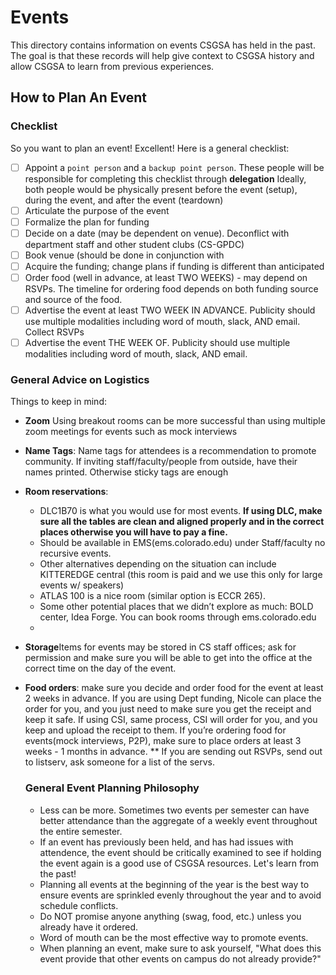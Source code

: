 # Events

This directory contains information on events CSGSA has held in the past. The goal is that these records will help give context to CSGSA history and allow CSGSA to learn from previous experiences.

## How to Plan An Event

### Checklist

So you want to plan an event! Excellent! Here is a general checklist:

- [ ] Appoint a `point person` and a `backup point person`. These people will be responsible for completing this checklist through **delegation**
      Ideally, both people would be physically present before the event (setup), during the event, and after the event (teardown)
- [ ] Articulate the purpose of the event
- [ ] Formalize the plan for funding
- [ ] Decide on a date (may be dependent on venue). Deconflict with department staff and other student clubs (CS-GPDC)
- [ ] Book venue (should be done in conjunction with 
- [ ] Acquire the funding; change plans if funding is different than anticipated
- [ ] Order food (well in advance, at least TWO WEEKS) - may depend on RSVPs. The timeline for ordering food depends on both funding source and source of the food.
- [ ] Advertise the event at least TWO WEEK IN ADVANCE. Publicity should use multiple modalities including word of mouth, slack, AND email.
      Collect RSVPs
- [ ] Advertise the event THE WEEK OF. Publicity should use multiple modalities including word of mouth, slack, AND email.

### General Advice on Logistics

Things to keep in mind:
* **Zoom** Using breakout rooms can be more successful than using multiple zoom meetings for events such as mock interviews
* **Name Tags**: Name tags for attendees is a recommendation to promote community. If inviting staff/faculty/people from outside, have their names printed. Otherwise sticky tags are enough
* **Room reservations**:
  * DLC1B70 is what you would use for most events. **If using DLC, make sure all the tables are clean and aligned properly and in the correct places otherwise you will have to pay a fine.**
  * Should be available in EMS(ems.colorado.edu) under Staff/faculty no recursive events.
  * Other alternatives depending on the situation can include KITTEREDGE central (this room is paid and we use this only for large events w/ speakers)
  * ATLAS 100 is a nice room (similar option is ECCR 265).
  * Some other potential places that we didn’t explore as much: BOLD center, Idea Forge. You can book rooms through ems.colorado.edu
  * 
* **Storage**Items for events may be stored in CS staff offices; ask for permission and make sure you will be able to get into the office at the correct time on the day of the event. 
* **Food orders**: make sure you decide and order food for the event at least 2 weeks in advance. If you are using Dept funding, Nicole can place the order for you, and you just need to make sure you get the receipt and keep it safe. If using CSI, same process, CSI will order for you, and you keep and upload the receipt to them. If you’re ordering food for events(mock interviews, P2P), make sure to place orders at least 3 weeks - 1 months in advance.
** If you are sending out RSVPs, send out to listserv, ask someone for a list of the servs.

  ### General Event Planning Philosophy

  * Less can be more. Sometimes two events per semester can have better attendance than the aggregate of a weekly event throughout the entire semester.
  * If an event has previously been held, and has had issues with attendence, the event should be critically examined to see if holding the event again is a good use of CSGSA resources. Let's learn from the past!
  * Planning all events at the beginning of the year is the best way to ensure events are sprinkled evenly throughout the year and to avoid schedule conflicts.
  * Do NOT promise anyone anything (swag, food, etc.) unless you already have it ordered.
  * Word of mouth can be the most effective way to promote events.
  * When planning an event, make sure to ask yourself, "What does this event provide that other events on campus do not already provide?"
